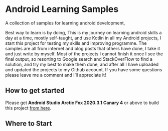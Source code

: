 # Android Learning Samples

A collection of samples for learning android development,

Best way to learn is by doing, This is my journey on learning android skills a day at a time, mostly self-taught, and use Kotlin in all my Android projects, I start this project for testing my skills and improving programme. The samples are all from internet and blog posts that others have done, I take it and just write by myself. Most of the projects I cannot finish it once I see the final output, so resorting to Google search and StackOverFlow to find a solution, and try my best to make them done, and after all I have uploaded and updated the projects to my Github account. If you have some questions please leave me a comment and I’ll appreciate it!
## How to get started
Please get **Android Studio Arctic Fox 2020.3.1 Canary 4** or above to build this project [from here](https://developer.android.com/studio/preview/).

## Where to Start

